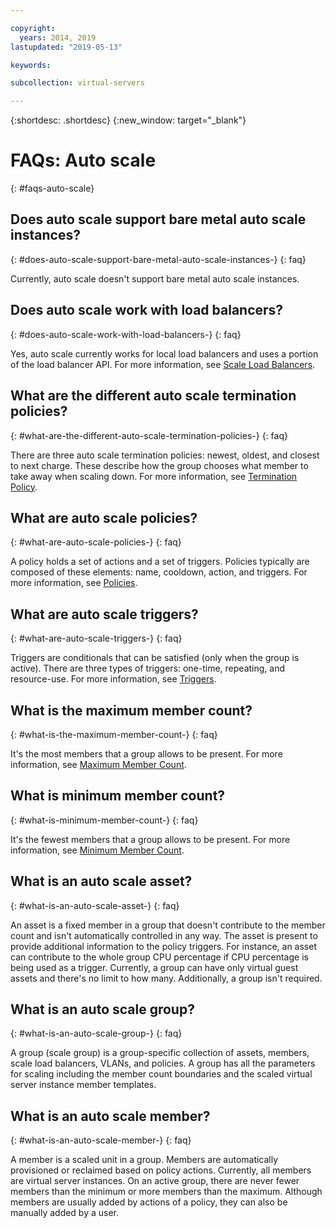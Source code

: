 ```yaml
---

copyright:
  years: 2014, 2019
lastupdated: "2019-05-13"

keywords:

subcollection: virtual-servers

---
```


{:shortdesc: .shortdesc}
{:new_window: target="_blank"}

# FAQs: Auto scale
{: #faqs-auto-scale}

## Does auto scale support bare metal auto scale instances?
{: #does-auto-scale-support-bare-metal-auto-scale-instances-}
{: faq}

Currently, auto scale doesn't support bare metal auto scale instances.

## Does auto scale work with load balancers?
{: #does-auto-scale-work-with-load-balancers-}
{: faq}

Yes, auto scale currently works for local load balancers and uses a portion of the load balancer API. For more information, see [Scale Load Balancers](/docs/vsi?topic=virtual-servers-auto-scale-terminology).

## What are the different auto scale termination policies?
{: #what-are-the-different-auto-scale-termination-policies-}
{: faq}

There are three auto scale termination policies: newest, oldest, and closest to next charge. These describe how the group chooses what member to take away when scaling down. For more information, see [Termination Policy](/docs/vsi?topic=virtual-servers-auto-scale-terminology).

## What are auto scale policies?
{: #what-are-auto-scale-policies-}
{: faq}

A policy holds a set of actions and a set of triggers. Policies typically are composed of these elements: name, cooldown, action, and triggers. For more information, see [Policies](/docs/vsi?topic=virtual-servers-auto-scale-terminology).

## What are auto scale triggers?
{: #what-are-auto-scale-triggers-}
{: faq}

Triggers are conditionals that can be satisfied (only when the group is active). There are three types of triggers: one-time, repeating, and resource-use. For more information, see [Triggers](/docs/vsi?topic=virtual-servers-auto-scale-terminology).

## What is the maximum member count?
{: #what-is-the-maximum-member-count-}
{: faq}

It's the most members that a group allows to be present. For more information, see [Maximum Member Count](/docs/vsi?topic=virtual-servers-auto-scale-terminology).

## What is minimum member count?
{: #what-is-minimum-member-count-}
{: faq}

It's the fewest members that a group allows to be present. For more information, see [Minimum Member Count](/docs/vsi?topic=virtual-servers-auto-scale-terminology).

## What is an auto scale asset?
{: #what-is-an-auto-scale-asset-}
{: faq}

An asset is a fixed member in a group that doesn't contribute to the member count and isn't automatically controlled in any way. The asset is present to provide additional information to the policy triggers. For instance, an asset can contribute to the whole group CPU percentage if CPU percentage is being used as a trigger. Currently, a group can have only  virtual guest assets and there's no limit to how many. Additionally, a group isn't required.

## What is an auto scale group?
{: #what-is-an-auto-scale-group-}
{: faq}

A group (scale group) is a group-specific collection of assets, members, scale load balancers, VLANs, and policies. A group has all the parameters for scaling including the member count boundaries and the scaled virtual server instance member templates.

## What is an auto scale member?
{: #what-is-an-auto-scale-member-}
{: faq}

A member is a scaled unit in a group. Members are automatically provisioned or reclaimed based on policy actions. Currently, all members are virtual server instances. On an active group, there are never fewer members than the minimum or more members than the maximum. Although members are usually added by actions of a policy, they can also be manually added by a user.
